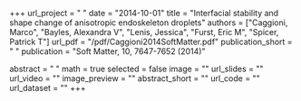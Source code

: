 +++
url_project = " "
date = "2014-10-01"
title = "Interfacial stability and shape change of anisotropic endoskeleton droplets"
authors = ["Caggioni, Marco", "Bayles, Alexandra V", "Lenis, Jessica", "Furst, Eric M", "Spicer, Patrick T"]
url_pdf = "/pdf/Caggioni2014SoftMatter.pdf"
publication_short = " "
publication = "Soft Matter, 10, 7647-7652 (2014)"

abstract = " "
math = true
selected = false
image = ""
url_slides = ""
url_video = ""
image_preview = ""
abstract_short = ""
url_code = ""
url_dataset = ""
+++